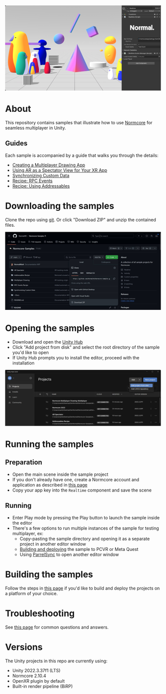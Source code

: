 ![](~Docs/Images/Header.jpg)

# About
This repository contains samples that illustrate how to use [Normcore](https://normcore.io/) for seamless multiplayer in Unity.

## Guides
Each sample is accompanied by a guide that walks you through the details:
* [Creating a Multiplayer Drawing App](https://normcore.io/documentation/guides/creating-a-multiplayer-drawing-app)
* [Using AR as a Spectator View for Your XR App](https://normcore.io/documentation/guides/using-ar-as-a-spectator-view)
* [Synchronizing Custom Data](https://normcore.io/documentation/realtime/synchronizing-custom-data)
* [Recipe: RPC Events](https://normcore.io/documentation/guides/recipes/rpc-events)
* [Recipe: Using Addressables](https://normcore.io/documentation/guides/recipes/using-addressables)

# Downloading the samples
Clone the repo using [git](https://docs.github.com/en/get-started/using-git/about-git). Or click "Download ZIP" and unzip the contained files.

![](~Docs/Images/DownloadZIP.jpg)

# Opening the samples
* Download and open the [Unity Hub](https://unity.com/unity-hub)
* Click "Add project from disk" and select the root directory of the sample you'd like to open
* If Unity Hub prompts you to install the editor, proceed with the installation

![](~Docs/Images/AddProjectFromDisk.jpg)

# Running the samples
## Preparation
* Open the main scene inside the sample project
* If you don't already have one, create a Normcore account and application as described in [this page](https://normcore.io/documentation/essentials/getting-started#creating-a-normcore-application)
* Copy your app key into the `Realtime` component and save the scene

## Running
* Enter Play mode by pressing the Play button to launch the sample inside the editor
* There's a few options to run multiple instances of the sample for testing multiplayer, ex:
  * Copy-pasting the sample directory and opening it as a separate project in another editor window
  * [Building and deploying](~Docs/Building.md) the sample to PCVR or Meta Quest
  * Using [ParrelSync](https://github.com/VeriorPies/ParrelSync) to open another editor window

# Building the samples
Follow the steps in [this page](~Docs/Building.md) if you'd like to build and deploy the projects on a platform of your choice.

# Troubleshooting
See [this page](~Docs/Troubleshooting.md) for common questions and answers.

# Versions
The Unity projects in this repo are currently using:

* Unity 2022.3.37f1 (LTS)
* Normcore 2.10.4
* OpenXR plugin by default
* Built-in render pipeline (BiRP)
